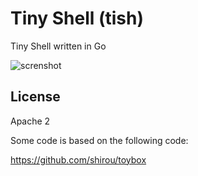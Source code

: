 # Tiny Shell (tish)

Tiny Shell written in Go

![screnshot](https://raw.githubusercontent.com/shibukawa/tish/main/doc/screenshot.png)

## License

Apache 2

Some code is based on the following code:

https://github.com/shirou/toybox
